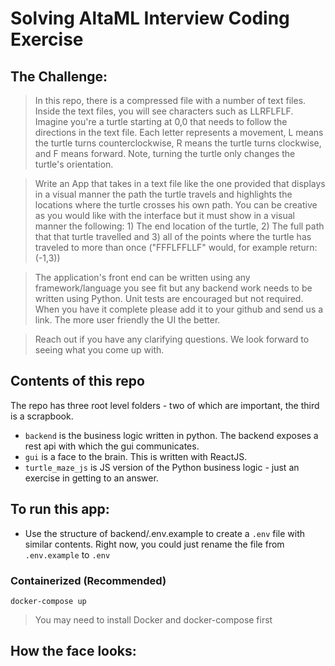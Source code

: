 # Solving AltaML Interview Coding Exercise

## The Challenge:

> In this repo, there is a compressed file with a number of text files. Inside the text files, you will see characters such as LLRFLFLF. Imagine you're a turtle starting at 0,0 that needs to follow the directions in the text file. Each letter represents a movement, L means the turtle turns counterclockwise, R means the turtle turns clockwise, and F means forward. Note, turning the turtle only changes the turtle's orientation.

> Write an App that takes in a text file like the one provided that displays in a visual manner the path the turtle travels and highlights the locations where the turtle crosses his own path. You can be creative as you would like with the interface but it must show in a visual manner the following: 1) The end location of the turtle, 2) The full path that that turtle travelled and 3) all of the points where the turtle has traveled to more than once ("FFFLFFLLF" would, for example return: (-1,3))

> The application's front end can be written using any framework/language you see fit but any backend work needs to be written using Python. Unit tests are encouraged but not required. When you have it complete please add it to your github and send us a link. The more user friendly the UI the better.

> Reach out if you have any clarifying questions. We look forward to seeing what you come up with.


## Contents of this repo

The repo has three root level folders - two of which are important, the third is a scrapbook.

- `backend` is the business logic written in python. The backend exposes a rest api with which the gui communicates.
- `gui` is a face to the brain. This is written with ReactJS.
- `turtle_maze_js` is JS version of the Python business logic - just an exercise in getting to an answer.

## To run this app:

- Use the structure of backend/.env.example to create a `.env` file with similar contents. Right now, you could just rename the file from `.env.example` to `.env`

### Containerized (Recommended)

```
docker-compose up
```

> You may need to install Docker and docker-compose first


## How the face looks:

